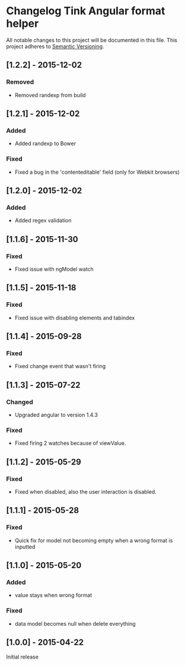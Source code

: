 # Changelog Tink Angular format helper

All notable changes to this project will be documented in this file.
This project adheres to [Semantic Versioning](http://semver.org/).

<!--
## [Unreleased] - [unreleased]

### Added
### Changed
### Deprecated
### Removed
### Fixed
### Security
-->

## [1.2.2] - 2015-12-02

### Removed
- Removed randexp from build



## [1.2.1] - 2015-12-02

### Added
- Added randexp to Bower

### Fixed
- Fixed a bug in the 'contenteditable' field (only for Webkit browsers)



## [1.2.0] - 2015-12-02

### Added
- Added regex validation



## [1.1.6] - 2015-11-30

### Fixed
- Fixed issue with ngModel watch



## [1.1.5] - 2015-11-18

### Fixed
- Fixed issue with disabling elements and tabindex



## [1.1.4] - 2015-09-28

### Fixed
- Fixed change event that wasn't firing



## [1.1.3] - 2015-07-22

### Changed
- Upgraded angular to version 1.4.3

### Fixed
- Fixed firing 2 watches because of viewValue.



## [1.1.2] - 2015-05-29

### Fixed
- Fixed when disabled, also the user interaction is disabled.



## [1.1.1] - 2015-05-28

### Fixed
- Quick fix for model not becoming empty when a wrong format is inputted



## [1.1.0] - 2015-05-20

### Added
- value stays when wrong format

### Fixed
- data model becomes null when delete everything



## [1.0.0] - 2015-04-22

Initial release
